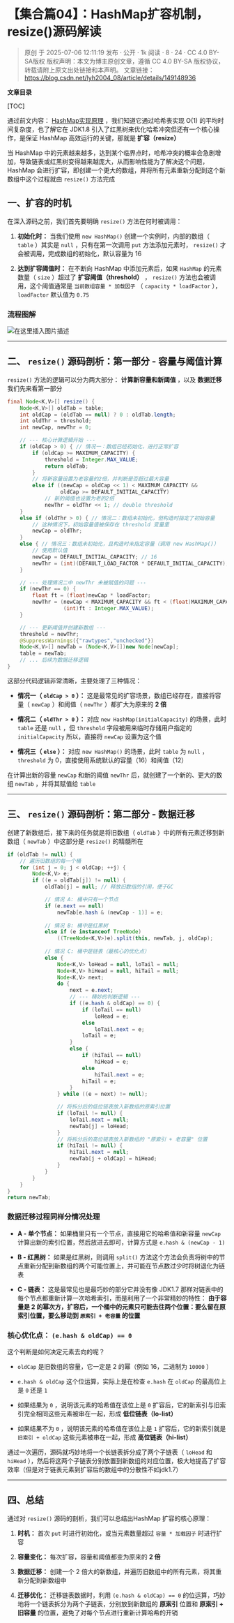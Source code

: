 # 【集合篇04】：HashMap扩容机制，resize()源码解读

> 原创 于 2025-07-06 12:11:19 发布 · 公开 · 1k 阅读 · 8 · 24 · CC 4.0 BY-SA版权 版权声明：本文为博主原创文章，遵循 CC 4.0 BY-SA 版权协议，转载请附上原文出处链接和本声明。
> 文章链接：https://blog.csdn.net/lyh2004_08/article/details/149148936

**文章目录**

[TOC]


通过前文内容： [HashMap实现原理](https://blog.csdn.net/lyh2004_08/article/details/149144845) ，我们知道它通过哈希表实现 O(1) 的平均时间复杂度，也了解它在 JDK1.8 引入了红黑树来优化哈希冲突但还有一个核心操作，是保证 HashMap 高效运行的关键，那就是 **扩容（resize）** 

当 HashMap 中的元素越来越多，达到某个临界点时，哈希冲突的概率会急剧增加，导致链表或红黑树变得越来越庞大，从而影响性能为了解决这个问题，HashMap 会进行扩容，即创建一个更大的数组，并将所有元素重新分配到这个新数组中这个过程就由 `resize()` 方法完成

## 一、扩容的时机

在深入源码之前，我们首先要明确 `resize()` 方法在何时被调用：

1.  **初始化时：** 当我们使用 `new HashMap()` 创建一个实例时，内部的数组（ `table` ）其实是 `null` ，只有在第一次调用 `put` 方法添加元素时， `resize()` 才会被调用，完成数组的初始化，默认容量为 16

2.  **达到扩容阈值时：** 在不断向 HashMap 中添加元素后，如果 `HashMap` 的元素数量（ `size` ）超过了 **扩容阈值（threshold）** ， `resize()` 方法也会被调用，这个阈值通常是 `当前数组容量 * 加载因子` （ `capacity * loadFactor` ）， `loadFactor` 默认值为 `0.75` 

### 流程图解

 ![在这里插入图片描述](./assets/044_1.png)

---

## 二、 `resize()` 源码剖析：第一部分 - 容量与阈值计算

`resize()` 方法的逻辑可以分为两大部分： **计算新容量和新阈值** ，以及 **数据迁移** 我们先来看第一部分

```java
final Node<K,V>[] resize() {
    Node<K,V>[] oldTab = table;
    int oldCap = (oldTab == null) ? 0 : oldTab.length;
    int oldThr = threshold;
    int newCap, newThr = 0;

    // --- 核心计算逻辑开始 ---
    if (oldCap > 0) { // 情况一：数组已经初始化，进行正常扩容
        if (oldCap >= MAXIMUM_CAPACITY) {
            threshold = Integer.MAX_VALUE;
            return oldTab;
        }
        // 将新容量设置为老容量的2倍，并判断是否超过最大容量
        else if ((newCap = oldCap << 1) < MAXIMUM_CAPACITY &&
                 oldCap >= DEFAULT_INITIAL_CAPACITY)
            // 新的阈值也设置为老的2倍
            newThr = oldThr << 1; // double threshold
    }
    else if (oldThr > 0) { // 情况二：数组未初始化，但构造时指定了初始容量
        // 这种情况下，初始容量值被保存在 threshold 变量里
        newCap = oldThr;
    }
    else { // 情况三：数组未初始化，且构造时未指定容量（调用 new HashMap()）
        // 使用默认值
        newCap = DEFAULT_INITIAL_CAPACITY; // 16
        newThr = (int)(DEFAULT_LOAD_FACTOR * DEFAULT_INITIAL_CAPACITY); // 16 * 0.75 = 12
    }

    // --- 处理情况二中 newThr 未被赋值的问题 ---
    if (newThr == 0) {
        float ft = (float)newCap * loadFactor;
        newThr = (newCap < MAXIMUM_CAPACITY && ft < (float)MAXIMUM_CAPACITY ?
                  (int)ft : Integer.MAX_VALUE);
    }

    // --- 更新阈值并创建新数组 ---
    threshold = newThr;
    @SuppressWarnings({"rawtypes","unchecked"})
    Node<K,V>[] newTab = (Node<K,V>[])new Node[newCap];
    table = newTab;
    // ... 后续为数据迁移逻辑
}
```

这部分代码逻辑非常清晰，主要处理了三种情况：

> 

-  **情况一（ `oldCap > 0` ）：** 这是最常见的扩容场景，数组已经存在，直接将容量（ `newCap` ）和阈值（ `newThr` ）都扩大为原来的 **2 倍** 

-  **情况二（ `oldThr > 0` ）：** 对应 `new HashMap(initialCapacity)` 的场景，此时 `table` 还是 `null` ，但 `threshold` 字段被用来临时存储用户指定的 `initialCapacity` 所以，直接将 `newCap` 设置为这个值

-  **情况三（ `else` ）：** 对应 `new HashMap()` 的场景，此时 `table` 为 `null` ， `threshold` 为 0，直接使用系统默认的容量（16）和阈值（12）

在计算出新的容量 `newCap` 和新的阈值 `newThr` 后，就创建了一个新的、更大的数组 `newTab` ，并将其赋值给 `table` 

---

## 三、 `resize()` 源码剖析：第二部分 - 数据迁移

创建了新数组后，接下来的任务就是将旧数组（ `oldTab` ）中的所有元素迁移到新数组（ `newTab` ）中这部分是 `resize()` 的精髓所在

```java
if (oldTab != null) {
    // 遍历旧数组的每一个桶
    for (int j = 0; j < oldCap; ++j) {
        Node<K,V> e;
        if ((e = oldTab[j]) != null) {
            oldTab[j] = null; // 释放旧数组的引用，便于GC

            // 情况 A: 桶中只有一个节点
            if (e.next == null)
                newTab[e.hash & (newCap - 1)] = e;
          
            // 情况 B: 桶中是红黑树
            else if (e instanceof TreeNode)
                ((TreeNode<K,V>)e).split(this, newTab, j, oldCap);
          
            // 情况 C: 桶中是链表（最核心的优化点）
            else { 
                Node<K,V> loHead = null, loTail = null;
                Node<K,V> hiHead = null, hiTail = null;
                Node<K,V> next;
                do {
                    next = e.next;
                    // --- 精妙的判断逻辑 ---
                    if ((e.hash & oldCap) == 0) {
                        if (loTail == null)
                            loHead = e;
                        else
                            loTail.next = e;
                        loTail = e;
                    }
                    else {
                        if (hiTail == null)
                            hiHead = e;
                        else
                            hiTail.next = e;
                        hiTail = e;
                    }
                } while ((e = next) != null);

                // 将拆分后的低位链表放入新数组的原索引位置
                if (loTail != null) {
                    loTail.next = null;
                    newTab[j] = loHead;
                }
                // 将拆分后的高位链表放入新数组的 "原索引 + 老容量" 位置
                if (hiTail != null) {
                    hiTail.next = null;
                    newTab[j + oldCap] = hiHead;
                }
            }
        }
    }
}
return newTab;
```

### 数据迁移过程同样分情况处理

-  **A - 单个节点：** 如果桶里只有一个节点，直接用它的哈希值和新容量 `newCap` 计算出新的索引位置，然后放进去即可，计算方式是 `e.hash & (newCap - 1)` 

-  **B - 红黑树：** 如果是红黑树，则调用 `split()` 方法这个方法会负责将树中的节点重新分配到新数组的两个可能位置上，并可能在节点数过少时将树退化为链表

-  **C - 链表：** 这是最常见也是最巧妙的部分它并没有像 JDK1.7 那样对链表中的每个节点都重新计算一次哈希索引，而是利用了一个非常精妙的特性： **由于容量是 2 的幂次方，扩容后，一个桶中的元素只可能去往两个位置：要么留在原索引位置，要么移动到 `原索引 + 老容量` 的位置** 

### 核心优化点： `(e.hash & oldCap) == 0` 

这个判断是如何决定元素去向的呢？

-  `oldCap` 是旧数组的容量，它一定是 2 的幂（例如 16，二进制为 `10000` ）

-  `e.hash & oldCap` 这个位运算，实际上是在检查 `e.hash` 在 `oldCap` 的最高位上是 `0` 还是 `1` 

- 如果结果为 `0` ，说明该元素的哈希值在该位上是 `0` 扩容后，它的新索引与旧索引完全相同这些元素被串在一起，形成 **低位链表（lo-list）** 

- 如果结果不为 `0` ，说明该元素的哈希值在该位上是 `1` 扩容后，它的新索引就是 `旧索引 + oldCap` 这些元素被串在一起，形成 **高位链表（hi-list）** 

通过一次遍历，源码就巧妙地将一个长链表拆分成了两个子链表（ `loHead` 和 `hiHead` ），然后将这两个子链表分别放置到新数组的对应位置，极大地提高了扩容效率（但是对于链表元素到扩容后的数组中的分散性不如jdk1.7）

---

## 四、总结

通过对 `resize()` 源码的剖析，我们可以总结出HashMap 扩容的核心原理：

1.  **时机：** 首次 `put` 时进行初始化，或当元素数量超过 `容量 * 加载因子` 时进行扩容

2.  **容量变化：** 每次扩容，容量和阈值都变为原来的 **2 倍** 

3.  **数据迁移：** 创建一个 2 倍大的新数组，并遍历旧数组中的所有元素，将其重新分配到新数组中

4.  **迁移优化：** 迁移链表数据时，利用 `(e.hash & oldCap) == 0` 的位运算，巧妙地将一个链表拆分为两个子链表，分别放到新数组的 **原索引** 位置和 **原索引 + 旧容量** 的位置，避免了对每个节点进行重新计算哈希的开销

